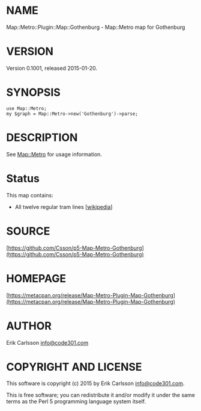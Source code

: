 # NAME

Map::Metro::Plugin::Map::Gothenburg - Map::Metro map for Gothenburg

# VERSION

Version 0.1001, released 2015-01-20.

# SYNOPSIS

    use Map::Metro;
    my $graph = Map::Metro->new('Gothenburg')->parse;

# DESCRIPTION

See [Map::Metro](https://metacpan.org/pod/Map::Metro) for usage information.

# Status

This map contains:

- All twelve regular tram lines \[[wikipedia](https://en.wikipedia.org/wiki/Gothenburg_tram_network)\]

# SOURCE

[https://github.com/Csson/p5-Map-Metro-Gothenburg](https://github.com/Csson/p5-Map-Metro-Gothenburg)

# HOMEPAGE

[https://metacpan.org/release/Map-Metro-Plugin-Map-Gothenburg](https://metacpan.org/release/Map-Metro-Plugin-Map-Gothenburg)

# AUTHOR

Erik Carlsson <info@code301.com>

# COPYRIGHT AND LICENSE

This software is copyright (c) 2015 by Erik Carlsson <info@code301.com>.

This is free software; you can redistribute it and/or modify it under
the same terms as the Perl 5 programming language system itself.
